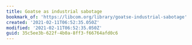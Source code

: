 ```yaml
---
title: Goatse as industrial sabotage
bookmark_of: 'https://libcom.org/library/goatse-industrial-sabotage'
created: '2021-02-11T06:52:35.050Z'
modified: '2021-02-11T06:52:35.050Z'
guid: 35c5ee3b-622f-4b0a-8ff3-f66764afd0c6
---
```

 
